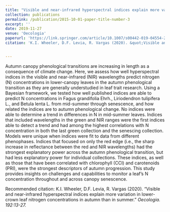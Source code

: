 ```yaml
---
title: "Visible and near-infrared hyperspectral indices explain more variation in lower-crown leaf nitrogen concentrations in autumn than in summer"
collection: publications
permalink: /publication/2015-10-01-paper-title-number-3
excerpt: ''
date: 2019-11-27
venue: 'Oecologia'
paperurl: 'https://link.springer.com/article/10.1007/s00442-019-04554-2'
citation: 'K.I. Wheeler, D.F. Levia, R. Vargas (2020). &quot;Visible and near-infrared hyperspectral indices explain more variation in lower-crown leaf nitrogen concentrations in autumn than in summer.&quot; <i>Oecologia<i>. 192:13-27.' 


---
```

Autumn canopy phenological transitions are increasing in length as a consequence of climate change. Here, we assess how well hyperspectral indices in the visible and near-infrared (NIR) wavelengths predict nitrogen (N) concentrations in lower-canopy leaves in the autumn phenological transition as they are generally understudied in leaf trait research. Using a Bayesian framework, we tested how well published indices are able to predict N concentrations in Fagus grandifolia Ehrh., Liriodendron tulipifera L., and Betula lenta L. from mid-summer through senescence, and how related the indices are to autumn phenological change. No indices were able to determine a trend in differences in N in mid-summer leaves. Indices that included wavelengths in the green and NIR ranges were the first indices able to detect a trend and had among the highest correlations with N concentration in both the last green collection and the senescing collection. Models were unique when indices were fit to data from different phenophases. Indices that focused on only the red edge (i.e., the sharp increase in reflectance between the red and NIR wavelengths) had the strongest explanatory power across the autumn phenological transition, but had less explanatory power for individual collections. These indices, as well as those that have been correlated with chlorophyll (CCI) and carotenoids (PRI), were the strongest descriptors of autumn progression. This study provides insights on challenges and capabilities to monitor a leaf’s N concentration throughout and across canopy senescence.

Recommended citation: K.I. Wheeler, D.F. Levia, R. Vargas (2020). “Visible and near-infrared hyperspectral indices explain more variation in lower-crown leaf nitrogen concentrations in autumn than in summer.” <i>Oecologia<i>. 192:13-27.